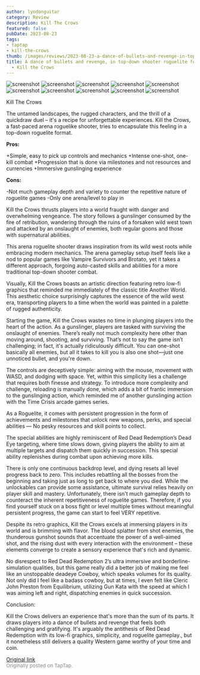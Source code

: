 ```yaml
---
author: lyndonguitar
category: Review
description: Kill The Crows
featured: false
pubDate: 2023-08-23
tags:
- taptap
- kill-the-crows
thumb: /images/reviews/2023-08-23-a-dance-of-bullets-and-revenge-in-top-down-shooter-roguelite-format--review---kill-the-cr-0.avif
title: A dance of bullets and revenge, in top-down shooter roguelite format | Review
  - Kill the Crows
---
```


<div class="gallery">
  <img src="/images/reviews/2023-08-23-a-dance-of-bullets-and-revenge-in-top-down-shooter-roguelite-format--review---kill-the-cr-0.avif" alt="screenshot" />
  <img src="/images/reviews/2023-08-23-a-dance-of-bullets-and-revenge-in-top-down-shooter-roguelite-format--review---kill-the-cr-1.avif" alt="screenshot" />
  <img src="/images/reviews/2023-08-23-a-dance-of-bullets-and-revenge-in-top-down-shooter-roguelite-format--review---kill-the-cr-2.avif" alt="screenshot" />
  <img src="/images/reviews/2023-08-23-a-dance-of-bullets-and-revenge-in-top-down-shooter-roguelite-format--review---kill-the-cr-3.avif" alt="screenshot" />
  <img src="/images/reviews/2023-08-23-a-dance-of-bullets-and-revenge-in-top-down-shooter-roguelite-format--review---kill-the-cr-4.avif" alt="screenshot" />
  <img src="/images/reviews/2023-08-23-a-dance-of-bullets-and-revenge-in-top-down-shooter-roguelite-format--review---kill-the-cr-5.avif" alt="screenshot" />
  <img src="/images/reviews/2023-08-23-a-dance-of-bullets-and-revenge-in-top-down-shooter-roguelite-format--review---kill-the-cr-6.avif" alt="screenshot" />
  <img src="/images/reviews/2023-08-23-a-dance-of-bullets-and-revenge-in-top-down-shooter-roguelite-format--review---kill-the-cr-7.avif" alt="screenshot" />
  <img src="/images/reviews/2023-08-23-a-dance-of-bullets-and-revenge-in-top-down-shooter-roguelite-format--review---kill-the-cr-8.avif" alt="screenshot" />
  <img src="/images/reviews/2023-08-23-a-dance-of-bullets-and-revenge-in-top-down-shooter-roguelite-format--review---kill-the-cr-9.avif" alt="screenshot" />
</div>

Kill The Crows

The untamed landscapes, the rugged characters, and the thrill of a quickdraw duel – it's a recipe for unforgettable experiences. Kill the Crows, a fast-paced arena roguelike shooter, tries to encapsulate this feeling in a top-down roguelite format.


**Pros:**


+Simple, easy to pick up controls and mechanics
+Intense one-shot, one-kill combat
+Progression that is done via milestones and not resources and currencies
+Immersive gunslinging experience


**Cons:**


-Not much gameplay depth and variety to counter the repetitive nature of roguelite games
-Only one arena/level to play in

Kill the Crows thrusts players into a world fraught with danger and overwhelming vengeance. The story follows a gunslinger consumed by the fire of retribution, wandering through the ruins of a forsaken wild west town and attacked by an onslaught of enemies, both regular goons and those with supernatural abilities.

This arena roguelite shooter draws inspiration from its wild west roots while embracing modern mechanics. The arena gameplay setup itself feels like a nod to popular games like Vampire Survivors and Brotato, yet it takes a different approach, forgoing auto-casted skills and abilities for a more traditional top-down shooter combat.

Visually, Kill the Crows boasts an artistic direction featuring retro low-fi graphics that reminded me immediately of the classic title Another World. This aesthetic choice surprisingly captures the essence of the wild west era, transporting players to a time when the world was painted in a palette of rugged authenticity.

Starting the game, Kill the Crows wastes no time in plunging players into the heart of the action. As a gunslinger, players are tasked with surviving the onslaught of enemies. There’s really not much complexity here other than moving around, shooting, and surviving. That’s not to say the game isn’t challenging; in fact, it's actually ridiculously difficult. You can one-shot basically all enemies, but all it takes to kill you is also one shot—just one unnoticed bullet, and you're down.

The controls are deceptively simple: aiming with the mouse, movement with WASD, and dodging with space. Yet, within this simplicity lies a challenge that requires both finesse and strategy. To introduce more complexity and challenge, reloading is manually done, which adds a bit of frantic immersion to the gunslinging action, which reminded me of another gunslinging action with the Time Crisis arcade games series.

As a Roguelite, it comes with persistent progression in the form of achievements and milestones that unlock new weapons, perks, and special abilities — No pesky resources and skill points to collect.

The special abilities are highly reminiscent of Red Dead Redemption’s Dead Eye targeting, where time slows down, giving players the ability to aim at multiple targets and dispatch them quickly in succession. This special ability replenishes during combat upon achieving more kills.

There is only one continuous backdrop level, and dying resets all level progress back to zero. This includes rebattling all the bosses from the beginning and taking just as long to get back to where you died. While the unlockables can provide some assistance, ultimate survival relies heavily on player skill and mastery. Unfortunately, there isn't much gameplay depth to counteract the inherent repetitiveness of roguelite games. Therefore, if you find yourself stuck on a boss fight or level multiple times without meaningful persistent progress, the game can start to feel VERY repetitive.

Despite its retro graphics, Kill the Crows excels at immersing players in its world and is brimming with flavor. The blood splatter from shot enemies, the thunderous gunshot sounds that accentuate the power of a well-aimed shot, and the rising dust with every interaction with the environment – these elements converge to create a sensory experience that's rich and dynamic.

No disrespect to Red Dead Redemption 2’s ultra immersive and borderline-simulation qualities, but this game really did a better job of making me feel like an unstoppable deadeye Cowboy, which speaks volumes for its quality. Not only did I feel like a badass cowboy, but at times, I even felt like Cleric John Preston from Equilibrium, utilizing Gun Kata with the speed at which I was aiming left and right, dispatching enemies in quick succession.

Conclusion:

Kill the Crows delivers an experience that's more than the sum of its parts. It draws players into a dance of bullets and revenge that feels both challenging and gratifying. It's arguably the antithesis of Red Dead Redemption with its low-fi graphics, simplicity, and roguelite gameplay., but it nonetheless still delivers a quality Western game worthy of your time and coin.

[Original link](https://www.taptap.io/post/6182572)<br><span style="font-size: 0.95em; color: #888;">Originally posted on TapTap.</span>